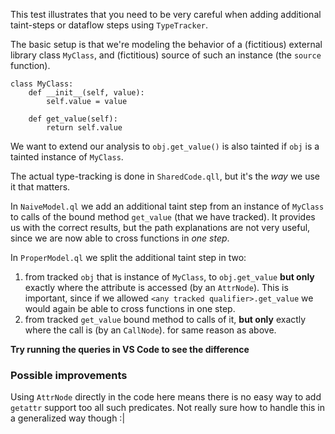 This test illustrates that you need to be very careful when adding additional taint-steps or dataflow steps using `TypeTracker`.

The basic setup is that we're modeling the behavior of a (fictitious) external library class `MyClass`, and (fictitious) source of such an instance (the `source` function).

```py3
class MyClass:
    def __init__(self, value):
        self.value = value

    def get_value(self):
        return self.value
```

We want to extend our analysis to `obj.get_value()` is also tainted if `obj` is a tainted instance of `MyClass`.

The actual type-tracking is done in `SharedCode.qll`, but it's the _way_ we use it that matters.

In `NaiveModel.ql` we add an additional taint step from an instance of `MyClass` to calls of the bound method `get_value` (that we have tracked). It provides us with the correct results, but the path explanations are not very useful, since we are now able to cross functions in _one step_.

In `ProperModel.ql` we split the additional taint step in two:

1. from tracked `obj` that is instance of `MyClass`, to `obj.get_value` **but only** exactly where the attribute is accessed (by an `AttrNode`). This is important, since if we allowed `<any tracked qualifier>.get_value` we would again be able to cross functions in one step.
2. from tracked `get_value` bound method to calls of it, **but only** exactly where the call is (by an `CallNode`). for same reason as above.

**Try running the queries in VS Code to see the difference**

### Possible improvements

Using `AttrNode` directly in the code here means there is no easy way to add `getattr` support too all such predicates. Not really sure how to handle this in a generalized way though :|
